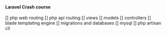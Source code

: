 #### Laravel Crash course

[] php web routing 
[] php api routing
[] views
[] models
[] controllers
[] blade templating engine
[] migrations and databases
[] mysql
[] php artisan cli
